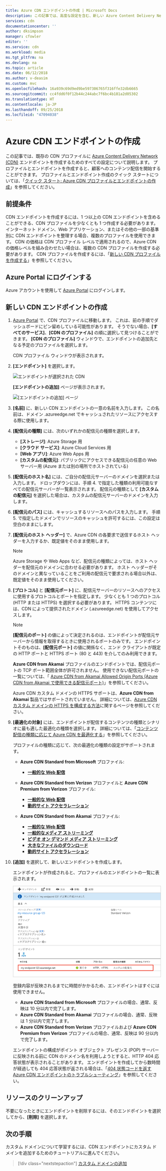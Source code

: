 ```yaml
---
title: Azure CDN エンドポイントの作成 | Microsoft Docs
description: この記事では、高度な設定を含む、新しい Azure Content Delivery Network (CDN) エンドポイントを作成する方法を説明します。
services: cdn
documentationcenter: ''
author: dksimpson
manager: cfowler
editor: ''
ms.service: cdn
ms.workload: media
ms.tgt_pltfrm: na
ms.devlang: na
ms.topic: article
ms.date: 06/12/2018
ms.author: v-deasim
ms.custom: mvc
ms.openlocfilehash: 16a939c69d9ed9be597306765f316ffe32db6665
ms.sourcegitcommit: cc4fdd6f0f12b44c244abc7f6bc4b181a2d05302
ms.translationtype: HT
ms.contentlocale: ja-JP
ms.lasthandoff: 09/25/2018
ms.locfileid: "47094038"
---
```

# <a name="create-an-azure-cdn-endpoint"></a>Azure CDN エンドポイントの作成
この記事では、既存の CDN プロファイルに [Azure Content Delivery Network (CDN)](cdn-overview.md) エンドポイントを作成するためのすべての設定について説明します。 プロファイルとエンドポイントを作成すると、顧客へのコンテンツ配信を開始することができます。 プロファイルとエンドポイント作成のクイック スタートについては、「[クイック スタート: Azure CDN プロファイルとエンドポイントの作成](cdn-create-new-endpoint.md)」を参照してください。

## <a name="prerequisites"></a>前提条件
CDN エンドポイントを作成するには、1 つ以上の CDN エンドポイントを含めることができる、CDN プロファイルを少なくとも 1 つ作成する必要があります。 インターネット ドメイン、Web アプリケーション、またはその他の一部の基準別に CDN エンドポイントを整理する場合、複数のプロファイルを使用できます。 CDN の価格は CDN プロファイル レベルで適用されるので、Azure CDN の価格レベルを組み合わせたい場合は、複数の CDN プロファイルを作成する必要があります。 CDN プロファイルを作成するには、「[新しい CDN プロファイルを作成する](cdn-create-new-endpoint.md#create-a-new-cdn-profile)」を参照してください。

## <a name="log-in-to-the-azure-portal"></a>Azure Portal にログインする
Azure アカウントを使用して [Azure Portal](https://portal.azure.com) にログインします。

## <a name="create-a-new-cdn-endpoint"></a>新しい CDN エンドポイントの作成

1. [Azure Portal](https://portal.azure.com) で、CDN プロファイルに移動します。 これは、前の手順でダッシュボードにピン留めしている可能性があります。 そうでない場合、**[すべてのサービス]**、**[CDN のプロファイル]** の順に選択して見つけることができます。 **[CDN のプロファイル]** ウィンドウで、エンドポイントの追加先となる予定のプロファイルを選択します。 
   
    CDN プロファイル ウィンドウが表示されます。

2. **[エンドポイント]** を選択します。
   
    ![エンドポイントが選択された CDN](./media/cdn-create-endpoint-how-to/cdn-select-endpoint.png)
   
    **[エンドポイントの追加]** ページが表示されます。
   
    ![[エンドポイントの追加] ページ](./media/cdn-create-endpoint-how-to/cdn-add-endpoint-page.png)

3. **[名前]** に、新しい CDN エンドポイントの一意の名前を入力します。 この名前は、ドメイン _<endpointname>_.azureedge.net でキャッシュされたリソースにアクセスする際に使用します。

4. **[配信元の種類]** には、次のいずれかの配信元の種類を選択します。 
   - **[ストレージ]**: Azure Storage 用
   - **[クラウド サービス]**: Azure Cloud Services 用
   - **[Web アプリ]**: Azure Web Apps 用
   - **[カスタムの配信元]**: パブリックにアクセスできる配信元の任意の Web サーバー用 (Azure または別の場所でホストされている)

5. **[配信元のホスト名]** には、ご自分の配信元サーバーのドメインを選択または入力します。 ドロップダウンには、手順 4. で指定した種類の利用可能なすべての配信元サーバーが一覧表示されます。 配信元の種類として **[カスタムの配信元]** を選択した場合は、カスタムの配信元サーバーのドメインを入力します。
    
6. **[配信元のパス]** には、キャッシュするリソースへのパスを入力します。 手順 5. で指定したドメインでリソースのキャッシュを許可するには、この設定は空白のままにします。
    
7. **[配信元のホスト ヘッダー]** で、Azure CDN の各要求で送信するホスト ヘッダーを入力するか、既定値をそのまま使用します。
   
   > [!NOTE]
   > Azure Storage や Web Apps など、配信元の種類によっては、ホスト ヘッダーを配信元のドメインに合わせる必要があります。 ホスト ヘッダーがそのドメインと異なっていることをご利用の配信元で要求される場合以外は、既定値をそのまま使用してください。
   > 
    
8. **[プロトコル]** と **[配信元ポート]** に、配信元サーバーのリソースへのアクセスに使用するプロトコルとポートを指定します。 少なくとも 1 つのプロトコル (HTTP または HTTPS) を選択する必要があります。 HTTPS コンテンツには、CDN によって提供されたドメイン (_<endpointname>_.azureedge.net) を使用してアクセスします。 
   
   > [!NOTE]
   > **[配信元のポート]** の値によって決定されるのは、エンドポイントが配信元サーバーから情報を取得するときに使用されるポートのみです。 エンドポイントそのものは、**[配信元ポート]** の値に関係なく、エンド クライアントが既定の HTTP ポートと HTTPS ポート (80 と 443) を介してのみ利用できます。  
   > 
   > **Azure CDN from Akamai** プロファイルのエンドポイントでは、配信元ポートの TCP ポート範囲全体が許可されません。 使用できない配信元ポートの一覧については、「 [Azure CDN from Akamai Allowed Origin Ports (Azure CDN from Akamai で使用できる配信元ポート)](https://msdn.microsoft.com/library/mt757337.aspx)」を参照してください。  
   > 
   > Azure CDN カスタム ドメインの HTTPS サポートは、**Azure CDN from Akamai** 製品ではサポートされていません。 詳細については、[Azure CDN カスタム ドメインの HTTPS を構成する方法](cdn-custom-ssl.md)に関するページを参照してください。
    
9. **[最適化の対象]** には、エンドポイントが配信するコンテンツの種類とシナリオに最も適した最適化の種類を選択します。 詳細については、「[コンテンツ配信の種類に応じて Azure CDN を最適化する](cdn-optimization-overview.md)」を参照してください。

    プロファイルの種類に応じて、次の最適化の種類の設定がサポートされます。
    - **Azure CDN Standard from Microsoft** プロファイル:
       - [**一般的な Web 配信**](cdn-optimization-overview.md#general-web-delivery)

    - **Azure CDN Standard from Verizon** プロファイルと **Azure CDN Premium from Verizon** プロファイル:
       - [**一般的な Web 配信**](cdn-optimization-overview.md#general-web-delivery)
       - [**動的サイト アクセラレーション**](cdn-optimization-overview.md#dynamic-site-acceleration)

    - **Azure CDN Standard from Akamai** プロファイル:
       - [**一般的な Web 配信**](cdn-optimization-overview.md#general-web-delivery)
       - [**一般的なメディア ストリーミング**](cdn-optimization-overview.md#general-media-streaming)
       - [**ビデオ オン デマンド メディア ストリーミング**](cdn-optimization-overview.md#video-on-demand-media-streaming)
       - [**大きなファイルのダウンロード**](cdn-optimization-overview.md#large-file-download)
       - [**動的サイト アクセラレーション**](cdn-optimization-overview.md#dynamic-site-acceleration)

10. **[追加]** を選択して、新しいエンドポイントを作成します。
   
    エンドポイントが作成されると、プロファイルのエンドポイントの一覧に表示されます。
    
    ![CDN エンドポイント](./media/cdn-create-new-endpoint/cdn-endpoint-success.png)
    
    登録内容が反映されるまでに時間がかかるため、エンドポイントはすぐには使用できません。 
    - **Azure CDN Standard from Microsoft** プロファイルの場合、通常、反映は 10 分以内で完了します。 
    - **Azure CDN Standard from Akamai** プロファイルの場合、通常、反映は 1 分以内で完了します。 
    - **Azure CDN Standard from Verizon** プロファイルおよび **Azure CDN Premium from Verizon** プロファイルの場合、通常、反映は 90 分以内で完了します。 
   
    エンドポイントの構成がポイント オブジェクト プレゼンス (POP) サーバーに反映される前に CDN のドメイン名を利用しようとすると、HTTP 404 応答状態が表示されることがあります。 エンドポイントを作成してから数時間が経過しても 404 応答状態が返される場合は、「[404 状態コードを返す Azure CDN エンドポイントのトラブルシューティング](cdn-troubleshoot-endpoint.md)」を参照してください。

## <a name="clean-up-resources"></a>リソースのクリーンアップ
不要になったときにエンドポイントを削除するには、そのエンドポイントを選択してから、**[削除]** を選択します。 

## <a name="next-steps"></a>次の手順
カスタム ドメインについて学習するには、CDN エンドポイントにカスタム ドメインを追加するためのチュートリアルに進んでください。

> [!div class="nextstepaction"]
> [カスタム ドメインの追加](cdn-map-content-to-custom-domain.md)


